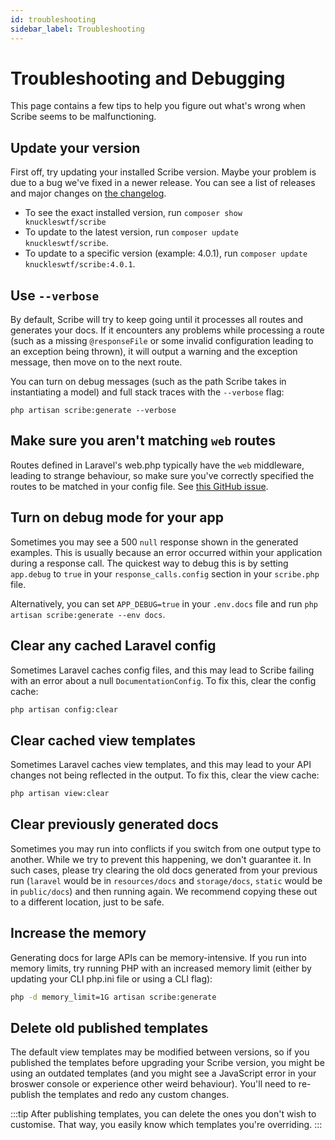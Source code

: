 ```yaml
---
id: troubleshooting
sidebar_label: Troubleshooting
---
```


# Troubleshooting and Debugging
This page contains a few tips to help you figure out what's wrong when Scribe seems to be malfunctioning.

## Update your version
First off, try updating your installed Scribe version. Maybe your problem is due to a bug we've fixed in a newer release. You can see a list of releases and major changes on [the changelog](https://github.com/knuckleswtf/scribe/blob/master/CHANGELOG.md).
- To see the exact installed version, run `composer show knuckleswtf/scribe`
- To update to the latest version, run `composer update knuckleswtf/scribe`.
- To update to a specific version (example: 4.0.1), run `composer update knuckleswtf/scribe:4.0.1`.

## Use `--verbose`
By default, Scribe will try to keep going until it processes all routes and generates your docs. If it encounters any problems while processing a route (such as a missing `@responseFile` or some invalid configuration leading to an exception being thrown), it will output a warning and the exception message, then move on to the next route.

You can turn on debug messages (such as the path Scribe takes in instantiating a model) and full stack traces with the `--verbose` flag:

```shell
php artisan scribe:generate --verbose
```

## Make sure you aren't matching `web` routes
Routes defined in Laravel's web.php typically have the `web` middleware, leading to strange behaviour, so make sure you've correctly specified the routes to be matched in your config file. See [this GitHub issue](https://github.com/knuckleswtf/scribe/issues/47).

## Turn on debug mode for your app
Sometimes you may see a 500 `null` response shown in the generated examples. This is usually because an error occurred within your application during a response call. The quickest way to debug this is by setting `app.debug` to `true` in your `response_calls.config` section in your `scribe.php` file.

Alternatively, you can set `APP_DEBUG=true` in your `.env.docs` file and run `php artisan scribe:generate --env docs`.

## Clear any cached Laravel config
Sometimes Laravel caches config files, and this may lead to Scribe failing with an error about a null `DocumentationConfig`. To fix this, clear the config cache:

```bash
php artisan config:clear
```

## Clear cached view templates
Sometimes Laravel caches view templates, and this may lead to your API changes not being reflected in the output. To fix this, clear the view cache:

```bash
php artisan view:clear
```

## Clear previously generated docs
Sometimes you may run into conflicts if you switch from one output type to another. While we try to prevent this happening, we don't guarantee it. In such cases, please try clearing the old docs generated from your previous run (`laravel` would be in `resources/docs` and `storage/docs`, `static` would be in `public/docs`) and then running again. We recommend copying these out to a different location, just to be safe.

## Increase the memory
Generating docs for large APIs can be memory-intensive. If you run into memory limits, try running PHP with an increased memory limit (either by updating your CLI php.ini file or using a CLI flag):

```bash
php -d memory_limit=1G artisan scribe:generate
```

## Delete old published templates
The default view templates may be modified between versions, so if you published the templates before upgrading your Scribe version, you might be using an outdated templates (and you might see a JavaScript error in your broswer console or experience other weird behaviour). You'll need to re-publish the templates and redo any custom changes.

:::tip
After publishing templates, you can delete the ones you don't wish to customise. That way, you easily know which templates you're overriding.
:::

